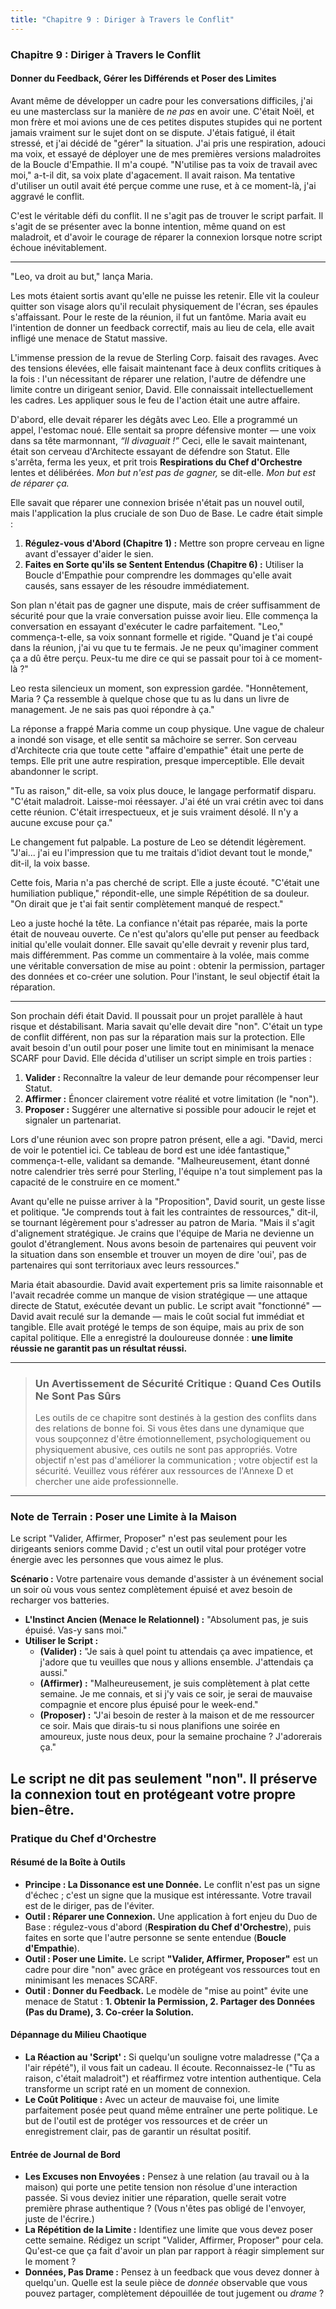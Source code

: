 ```yaml
---
title: "Chapitre 9 : Diriger à Travers le Conflit"
---
```

### **Chapitre 9 : Diriger à Travers le Conflit**
#### Donner du Feedback, Gérer les Différends et Poser des Limites

Avant même de développer un cadre pour les conversations difficiles, j'ai eu une masterclass sur la manière de *ne pas* en avoir une. C'était Noël, et mon frère et moi avions une de ces petites disputes stupides qui ne portent jamais vraiment sur le sujet dont on se dispute. J'étais fatigué, il était stressé, et j'ai décidé de "gérer" la situation. J'ai pris une respiration, adouci ma voix, et essayé de déployer une de mes premières versions maladroites de la Boucle d'Empathie. Il m'a coupé. "N'utilise pas ta voix de travail avec moi," a-t-il dit, sa voix plate d'agacement. Il avait raison. Ma tentative d'utiliser un outil avait été perçue comme une ruse, et à ce moment-là, j'ai aggravé le conflit.

C'est le véritable défi du conflit. Il ne s'agit pas de trouver le script parfait. Il s'agit de se présenter avec la bonne intention, même quand on est maladroit, et d'avoir le courage de réparer la connexion lorsque notre script échoue inévitablement.

---

"Leo, va droit au but," lança Maria.

Les mots étaient sortis avant qu'elle ne puisse les retenir. Elle vit la couleur quitter son visage alors qu'il reculait physiquement de l'écran, ses épaules s'affaissant. Pour le reste de la réunion, il fut un fantôme. Maria avait eu l'intention de donner un feedback correctif, mais au lieu de cela, elle avait infligé une menace de Statut massive.

L'immense pression de la revue de Sterling Corp. faisait des ravages. Avec des tensions élevées, elle faisait maintenant face à deux conflits critiques à la fois : l'un nécessitant de réparer une relation, l'autre de défendre une limite contre un dirigeant senior, David. Elle connaissait intellectuellement les cadres. Les appliquer sous le feu de l'action était une autre affaire.

D'abord, elle devait réparer les dégâts avec Leo. Elle a programmé un appel, l'estomac noué. Elle sentait sa propre défensive monter — une voix dans sa tête marmonnant, *“Il divaguait !”* Ceci, elle le savait maintenant, était son cerveau d'Architecte essayant de défendre son Statut. Elle s'arrêta, ferma les yeux, et prit trois **Respirations du Chef d'Orchestre** lentes et délibérées. *Mon but n'est pas de gagner,* se dit-elle. *Mon but est de réparer ça.*

Elle savait que réparer une connexion brisée n'était pas un nouvel outil, mais l'application la plus cruciale de son Duo de Base. Le cadre était simple :
1.  **Régulez-vous d'Abord (Chapitre 1) :** Mettre son propre cerveau en ligne avant d'essayer d'aider le sien.
2.  **Faites en Sorte qu'ils se Sentent Entendus (Chapitre 6) :** Utiliser la Boucle d'Empathie pour comprendre les dommages qu'elle avait causés, sans essayer de les résoudre immédiatement.

Son plan n'était pas de gagner une dispute, mais de créer suffisamment de sécurité pour que la vraie conversation puisse avoir lieu. Elle commença la conversation en essayant d'exécuter le cadre parfaitement.
"Leo," commença-t-elle, sa voix sonnant formelle et rigide. "Quand je t'ai coupé dans la réunion, j'ai vu que tu te fermais. Je ne peux qu'imaginer comment ça a dû être perçu. Peux-tu me dire ce qui se passait pour toi à ce moment-là ?"

Leo resta silencieux un moment, son expression gardée. "Honnêtement, Maria ? Ça ressemble à quelque chose que tu as lu dans un livre de management. Je ne sais pas quoi répondre à ça."

La réponse a frappé Maria comme un coup physique. Une vague de chaleur a inondé son visage, et elle sentit sa mâchoire se serrer. Son cerveau d'Architecte cria que toute cette "affaire d'empathie" était une perte de temps. Elle prit une autre respiration, presque imperceptible. Elle devait abandonner le script.

"Tu as raison," dit-elle, sa voix plus douce, le langage performatif disparu. "C'était maladroit. Laisse-moi réessayer. J'ai été un vrai crétin avec toi dans cette réunion. C'était irrespectueux, et je suis vraiment désolé. Il n'y a aucune excuse pour ça."

Le changement fut palpable. La posture de Leo se détendit légèrement. "J'ai... j'ai eu l'impression que tu me traitais d'idiot devant tout le monde," dit-il, la voix basse.

Cette fois, Maria n'a pas cherché de script. Elle a juste écouté. "C'était une humiliation publique," répondit-elle, une simple Répétition de sa douleur. "On dirait que je t'ai fait sentir complètement manqué de respect."

Leo a juste hoché la tête. La confiance n'était pas réparée, mais la porte était de nouveau ouverte. Ce n'est qu'alors qu'elle put penser au feedback initial qu'elle voulait donner. Elle savait qu'elle devrait y revenir plus tard, mais différemment. Pas comme un commentaire à la volée, mais comme une véritable conversation de mise au point : obtenir la permission, partager des données et co-créer une solution. Pour l'instant, le seul objectif était la réparation.

---
Son prochain défi était David. Il poussait pour un projet parallèle à haut risque et déstabilisant. Maria savait qu'elle devait dire "non". C'était un type de conflit différent, non pas sur la réparation mais sur la protection. Elle avait besoin d'un outil pour poser une limite tout en minimisant la menace SCARF pour David. Elle décida d'utiliser un script simple en trois parties :
1.  **Valider :** Reconnaître la valeur de leur demande pour récompenser leur Statut.
2.  **Affirmer :** Énoncer clairement votre réalité et votre limitation (le "non").
3.  **Proposer :** Suggérer une alternative si possible pour adoucir le rejet et signaler un partenariat.

Lors d'une réunion avec son propre patron présent, elle a agi. "David, merci de voir le potentiel ici. Ce tableau de bord est une idée fantastique," commença-t-elle, validant sa demande. "Malheureusement, étant donné notre calendrier très serré pour Sterling, l'équipe n'a tout simplement pas la capacité de le construire en ce moment."

Avant qu'elle ne puisse arriver à la "Proposition", David sourit, un geste lisse et politique. "Je comprends tout à fait les contraintes de ressources," dit-il, se tournant légèrement pour s'adresser au patron de Maria. "Mais il s'agit d'alignement stratégique. Je crains que l'équipe de Maria ne devienne un goulot d'étranglement. Nous avons besoin de partenaires qui peuvent voir la situation dans son ensemble et trouver un moyen de dire 'oui', pas de partenaires qui sont territoriaux avec leurs ressources."

Maria était abasourdie. David avait expertement pris sa limite raisonnable et l'avait recadrée comme un manque de vision stratégique — une attaque directe de Statut, exécutée devant un public. Le script avait "fonctionné" — David avait reculé sur la demande — mais le coût social fut immédiat et tangible. Elle avait protégé le temps de son équipe, mais au prix de son capital politique. Elle a enregistré la douloureuse donnée : **une limite réussie ne garantit pas un résultat réussi.**

---

> ### **Un Avertissement de Sécurité Critique : Quand Ces Outils Ne Sont Pas Sûrs**
> Les outils de ce chapitre sont destinés à la gestion des conflits dans des relations de bonne foi. Si vous êtes dans une dynamique que vous soupçonnez d'être émotionnellement, psychologiquement ou physiquement abusive, ces outils ne sont pas appropriés. Votre objectif n'est pas d'améliorer la communication ; votre objectif est la sécurité. Veuillez vous référer aux ressources de l'Annexe D et chercher une aide professionnelle.

---
### **Note de Terrain : Poser une Limite à la Maison**

Le script "Valider, Affirmer, Proposer" n'est pas seulement pour les dirigeants seniors comme David ; c'est un outil vital pour protéger votre énergie avec les personnes que vous aimez le plus.

**Scénario :** Votre partenaire vous demande d'assister à un événement social un soir où vous vous sentez complètement épuisé et avez besoin de recharger vos batteries.

*   **L'Instinct Ancien (Menace le Relationnel) :** "Absolument pas, je suis épuisé. Vas-y sans moi."
*   **Utiliser le Script :**
    *   **(Valider) :** "Je sais à quel point tu attendais ça avec impatience, et j'adore que tu veuilles que nous y allions ensemble. J'attendais ça aussi."
    *   **(Affirmer) :** "Malheureusement, je suis complètement à plat cette semaine. Je me connais, et si j'y vais ce soir, je serai de mauvaise compagnie et encore plus épuisé pour le week-end."
    *   **(Proposer) :** "J'ai besoin de rester à la maison et de me ressourcer ce soir. Mais que dirais-tu si nous planifions une soirée en amoureux, juste nous deux, pour la semaine prochaine ? J'adorerais ça."

Le script ne dit pas seulement "non". Il préserve la connexion tout en protégeant votre propre bien-être.
---
### **Pratique du Chef d'Orchestre**

#### **Résumé de la Boîte à Outils**
*   **Principe : La Dissonance est une Donnée.** Le conflit n'est pas un signe d'échec ; c'est un signe que la musique est intéressante. Votre travail est de le diriger, pas de l'éviter.
*   **Outil : Réparer une Connexion.** Une application à fort enjeu du Duo de Base : régulez-vous d'abord (**Respiration du Chef d'Orchestre**), puis faites en sorte que l'autre personne se sente entendue (**Boucle d'Empathie**).
*   **Outil : Poser une Limite.** Le script **"Valider, Affirmer, Proposer"** est un cadre pour dire "non" avec grâce en protégeant vos ressources tout en minimisant les menaces SCARF.
*   **Outil : Donner du Feedback.** Le modèle de "mise au point" évite une menace de Statut : **1. Obtenir la Permission, 2. Partager des Données (Pas du Drame), 3. Co-créer la Solution.**

#### **Dépannage du Milieu Chaotique**
*   **La Réaction au 'Script' :** Si quelqu'un souligne votre maladresse ("Ça a l'air répété"), il vous fait un cadeau. Il écoute. Reconnaissez-le ("Tu as raison, c'était maladroit") et réaffirmez votre intention authentique. Cela transforme un script raté en un moment de connexion.
*   **Le Coût Politique :** Avec un acteur de mauvaise foi, une limite parfaitement posée peut quand même entraîner une perte politique. Le but de l'outil est de protéger vos ressources et de créer un enregistrement clair, pas de garantir un résultat positif.

#### **Entrée de Journal de Bord**
*   **Les Excuses non Envoyées :** Pensez à une relation (au travail ou à la maison) qui porte une petite tension non résolue d'une interaction passée. Si vous deviez initier une réparation, quelle serait votre première phrase authentique ? (Vous n'êtes pas obligé de l'envoyer, juste de l'écrire.)
*   **La Répétition de la Limite :** Identifiez une limite que vous devez poser cette semaine. Rédigez un script "Valider, Affirmer, Proposer" pour cela. Qu'est-ce que ça fait d'avoir un plan par rapport à réagir simplement sur le moment ?
*   **Données, Pas Drame :** Pensez à un feedback que vous devez donner à quelqu'un. Quelle est la seule pièce de *donnée* observable que vous pouvez partager, complètement dépouillée de tout jugement ou *drame* ?
